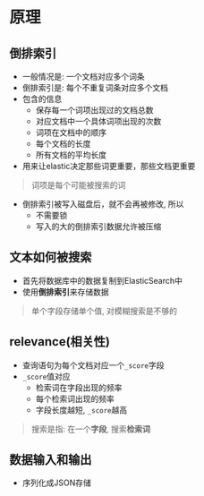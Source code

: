 # 原理

## 倒排索引

- 一般情况是: 一个文档对应多个词条
- 倒排索引是: 每个不重复词条对应多个文档
- 包含的信息
  - 保存每一个词项出现过的文档总数
  - 对应文档中一个具体词项出现的次数
  - 词项在文档中的顺序
  - 每个文档的长度
  - 所有文档的平均长度
- 用来让elastic决定那些词更重要，那些文档更重要

> 词项是每个可能被搜索的词

- 倒排索引被写入磁盘后，就不会再被修改, 所以
  - 不需要锁
  - 写入的大的倒排索引数据允许被压缩

## 文本如何被搜索

- 首先将数据库中的数据复制到ElasticSearch中
- 使用**倒排索引**来存储数据

> 单个字段存储单个值, 对模糊搜索是不够的

## relevance(相关性)

- 查询语句为每个文档对应一个`_score`字段 
- `_score`值对应
  - 检索词在字段出现的频率
  - 每个检索词出现的频率
  - 字段长度越短, `_score`越高

> 搜索是指: 在一个**字段**, 搜索**检索词**


## 数据输入和输出 

- 序列化成JSON存储


